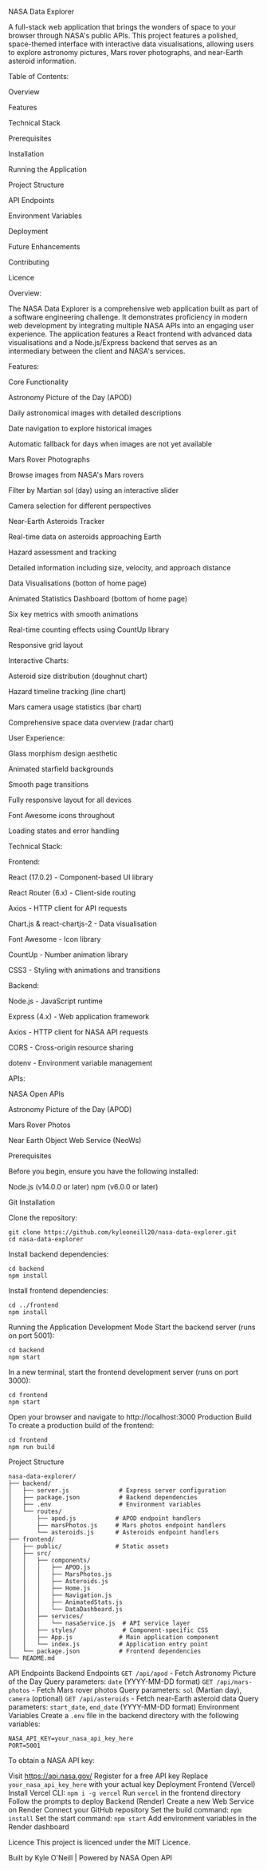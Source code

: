 NASA Data Explorer

A full-stack web application that brings the wonders of space to your browser through NASA's public APIs. This project features a polished, space-themed interface with interactive data visualisations, allowing users to explore astronomy pictures, Mars rover photographs, and near-Earth asteroid information.

Table of Contents:

Overview

Features

Technical Stack

Prerequisites

Installation

Running the Application

Project Structure

API Endpoints

Environment Variables

Deployment

Future Enhancements

Contributing

Licence

Overview:

The NASA Data Explorer is a comprehensive web application built as part of a software engineering challenge. It demonstrates proficiency in modern web development by integrating multiple NASA APIs into an engaging user experience. The application features a React frontend with advanced data visualisations and a Node.js/Express backend that serves as an intermediary between the client and NASA's services.

Features:

Core Functionality

Astronomy Picture of the Day (APOD)

Daily astronomical images with detailed descriptions

Date navigation to explore historical images

Automatic fallback for days when images are not yet available

Mars Rover Photographs

Browse images from NASA's Mars rovers

Filter by Martian sol (day) using an interactive slider

Camera selection for different perspectives

Near-Earth Asteroids Tracker

Real-time data on asteroids approaching Earth

Hazard assessment and tracking

Detailed information including size, velocity, and approach distance

Data Visualisations (botton of home page) 

Animated Statistics Dashboard (bottom of home page)

Six key metrics with smooth animations

Real-time counting effects using CountUp library

Responsive grid layout

Interactive Charts:

Asteroid size distribution (doughnut chart)

Hazard timeline tracking (line chart)

Mars camera usage statistics (bar chart)

Comprehensive space data overview (radar chart)

User Experience:

Glass morphism design aesthetic

Animated starfield backgrounds

Smooth page transitions

Fully responsive layout for all devices

Font Awesome icons throughout

Loading states and error handling

Technical Stack:

Frontend:

React (17.0.2) - Component-based UI library

React Router (6.x) - Client-side routing

Axios - HTTP client for API requests

Chart.js & react-chartjs-2 - Data visualisation

Font Awesome - Icon library

CountUp - Number animation library

CSS3 - Styling with animations and transitions

Backend:

Node.js - JavaScript runtime

Express (4.x) - Web application framework

Axios - HTTP client for NASA API requests

CORS - Cross-origin resource sharing

dotenv - Environment variable management

APIs:

NASA Open APIs

Astronomy Picture of the Day (APOD)

Mars Rover Photos

Near Earth Object Web Service (NeoWs)

Prerequisites

Before you begin, ensure you have the following installed:

Node.js (v14.0.0 or later)
npm (v6.0.0 or later)

Git
Installation

Clone the repository:
```
git clone https://github.com/kyleoneill20/nasa-data-explorer.git
cd nasa-data-explorer
```
Install backend dependencies:
```
cd backend
npm install
```
Install frontend dependencies:
```
cd ../frontend
npm install
```
Running the Application
Development Mode
Start the backend server (runs on port 5001):
```
cd backend
npm start
```
In a new terminal, start the frontend development server (runs on port 3000):
```
cd frontend
npm start
```
Open your browser and navigate to http://localhost:3000
Production Build
To create a production build of the frontend:

```
cd frontend
npm run build
```
Project Structure
```
nasa-data-explorer/
├── backend/
│   ├── server.js              # Express server configuration
│   ├── package.json           # Backend dependencies
│   ├── .env                   # Environment variables 
│   └── routes/
│       ├── apod.js           # APOD endpoint handlers
│       ├── marsPhotos.js     # Mars photos endpoint handlers
│       └── asteroids.js      # Asteroids endpoint handlers
├── frontend/
│   ├── public/               # Static assets
│   ├── src/
│   │   ├── components/
│   │   │   ├── APOD.js
│   │   │   ├── MarsPhotos.js
│   │   │   ├── Asteroids.js
│   │   │   ├── Home.js
│   │   │   ├── Navigation.js
│   │   │   ├── AnimatedStats.js
│   │   │   └── DataDashboard.js
│   │   ├── services/
│   │   │   └── nasaService.js  # API service layer
│   │   ├── styles/             # Component-specific CSS
│   │   ├── App.js             # Main application component
│   │   └── index.js           # Application entry point
│   └── package.json           # Frontend dependencies
└── README.md
```
API Endpoints
Backend Endpoints
`GET /api/apod` - Fetch Astronomy Picture of the Day
Query parameters: `date` (YYYY-MM-DD format)
`GET /api/mars-photos` - Fetch Mars rover photos
Query parameters: `sol` (Martian day), `camera` (optional)
`GET /api/asteroids` - Fetch near-Earth asteroid data
Query parameters: `start_date`, `end_date` (YYYY-MM-DD format)
Environment Variables
Create a `.env` file in the backend directory with the following variables:
```
NASA_API_KEY=your_nasa_api_key_here
PORT=5001
```
To obtain a NASA API key:

Visit https://api.nasa.gov/
Register for a free API key
Replace `your_nasa_api_key_here` with your actual key
Deployment
Frontend (Vercel)
Install Vercel CLI: `npm i -g vercel`
Run `vercel` in the frontend directory
Follow the prompts to deploy
Backend (Render)
Create a new Web Service on Render
Connect your GitHub repository
Set the build command: `npm install`
Set the start command: `npm start`
Add environment variables in the Render dashboard

Licence
This project is licenced under the MIT Licence.

Built by Kyle O'Neill | Powered by NASA Open API
